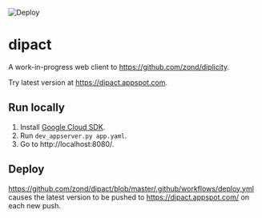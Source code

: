 ![Deploy](https://github.com/zond/dipact/workflows/Deploy/badge.svg)

# dipact

A work-in-progress web client to https://github.com/zond/diplicity.

Try latest version at https://dipact.appspot.com.

## Run locally

1) Install [Google Cloud SDK](https://cloud.google.com/sdk/docs).
2) Run `dev_appserver.py app.yaml`.
3) Go to http://localhost:8080/.

## Deploy

https://github.com/zond/dipact/blob/master/.github/workflows/deploy.yml causes the latest version to be pushed to https://dipact.appspot.com/ on each new push.
